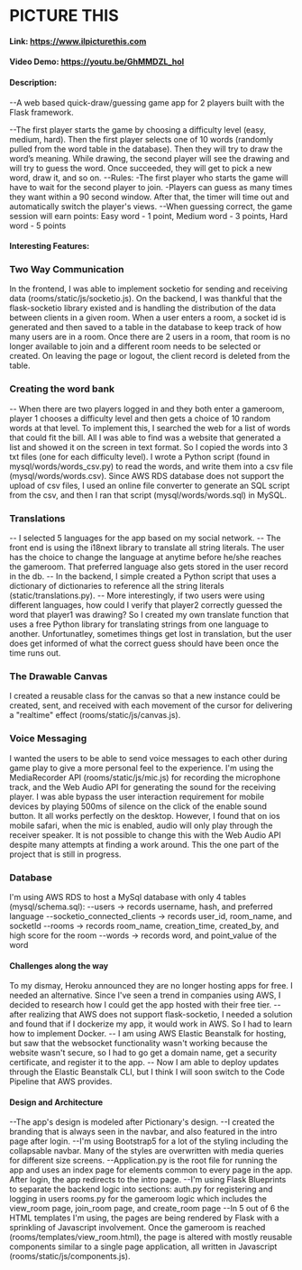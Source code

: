 # PICTURE THIS
#### Link: https://www.ilpicturethis.com
#### Video Demo:  https://youtu.be/GhMMDZL_hoI
#### Description:
--A web based quick-draw/guessing game app for 2 players built with the Flask framework.

--The first player starts the game by choosing a difficulty level (easy, medium, hard). Then the first player selects one of 10 words (randomly pulled from the word table in the database). Then they will try to draw the word’s meaning. 
While drawing, the second player will see the drawing and will try to guess the word. Once succeeded, they will get to pick a new word, draw it, and so on. 
--Rules: 
-The first player who starts the game will have to wait for the second player to join. 
-Players can guess as many times they want within a 90 second window. After that, the timer will time out and automatically switch the player's views.
--When guessing correct, the game session will earn points: 
Easy word - 1 point, Medium word - 3 points, Hard word - 5 points 

#### Interesting Features:

### Two Way Communication
In the frontend, I was able to implement socketio for sending and receiving data (rooms/static/js/socketio.js).
On the backend, I was thankful that the flask-socketio library existed and is handling the distribution of the data between clients in a given room.
When a user enters a room, a socket id is generated and then saved to a table in the database to keep track of how many users are in a room. Once there are 2 users in a room, that room is no longer available to join and a different room needs to be selected or created. On leaving the page or logout, the client record is deleted from the table.

### Creating the word bank
-- When there are two players logged in and they both enter a gameroom,
player 1 chooses a difficulty level and then gets a choice of 10 random words at that level.
To implement this, I searched the web for a list of words that could fit the bill. All I was able to find was a website that generated a list and showed it on the screen in text format. So I copied the words into 3 txt files (one for each difficulty level). 
I wrote a Python script (found in mysql/words/words_csv.py) to read the words, and write them into a csv file (mysql/words/words.csv).
Since AWS RDS database does not support the upload of csv files, I used an online file converter to generate an SQL script from the csv, and then I ran that script (mysql/words/words.sql) in MySQL.

### Translations
-- I selected 5 languages for the app based on my social network.
-- The front end is using the i18next library to translate all string literals.
The user has the choice to change the language at anytime before he/she reaches the gameroom. That preferred language also gets stored in the user record in the db.
-- In the backend, I simple created a Python script that uses a dictionary of dictionaries to reference all the string literals (static/translations.py).
-- More interestingly, if two users were using different languages, how could I verify that player2 correctly guessed the word that player1 was drawing? So I created my own translate function that uses a free Python library for translating strings from one language to another. Unfortunatley, sometimes things get lost in translation, but the user does get informed of what the correct guess should have been once the time runs out.

### The Drawable Canvas
I created a reusable class for the canvas so that a new instance could be created, sent, and received with each movement of the cursor for delivering a "realtime" effect (rooms/static/js/canvas.js).

### Voice Messaging
I wanted the users to be able to send voice messages to each other during game play to give a more personal feel to the experience.
I'm using the MediaRecorder API (rooms/static/js/mic.js) for recording the microphone track, and the Web Audio API for generating the sound for the receiving player. 
I was able bypass the user interaction requirement for mobile devices by playing 500ms of silence on the click of the enable sound button. 
It all works perfectly on the desktop. However, I found that on ios mobile safari, when the mic is enabled, audio will only play through the receiver speaker. It is not possible to change this with the Web Audio API despite many attempts at finding a work around.
This the one part of the project that is still in progress.

### Database
I'm using AWS RDS to host a MySql database with only 4 tables (mysql/schema.sql): 
--users -> records username, hash, and preferred language 
--socketio_connected_clients -> records user_id, room_name, and socketId
--rooms -> records room_name, creation_time, created_by, and high score for the room
--words -> records word, and point_value of the word

#### Challenges along the way
To my dismay, Heroku announced they are no longer hosting apps for free. I needed an alternative. Since I've seen a trend in companies using AWS, I decided to research how I could get the app hosted with their free tier.
-- after realizing that AWS does not support flask-socketio, I needed a solution and found that if I dockerize my app, it would work in AWS. So I had to learn how to implement Docker. 
-- I am using AWS Elastic Beanstalk for hosting, but saw that the websocket functionality wasn't working because the website wasn't secure, so I had to go get a domain name, get a security certificate, and register it to the app.
-- Now I am able to deploy updates through the Elastic Beanstalk CLI, but I think I will soon switch to the Code Pipeline that AWS provides.

#### Design and Architecture
--The app's design is modeled after Pictionary's design.
--I created the branding that is always seen in the navbar, and also featured in the
intro page after login. 
--I'm using Bootstrap5 for a lot of the styling including the collapsable navbar. Many of the styles are overwritten with media queries for different size screens.
--Application.py is the root file for running the app and uses an index page for   elements common to every page in the app. After login, the app redirects to the intro page.
--I'm using Flask Blueprints to separate the backend logic into sections: 
    auth.py for registering and logging in users
    rooms.py for the gameroom logic which includes the view_room page, join_room page, and create_room page
--In 5 out of 6 the HTML templates I'm using, the pages are being rendered by Flask with a sprinkling of Javascript involvement. 
Once the gameroom is reached (rooms/templates/view_room.html), the page is altered with mostly reusable components similar to a single page application, all written in Javascript (rooms/static/js/components.js).